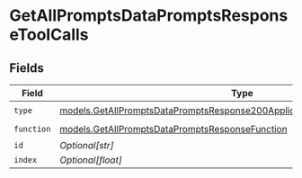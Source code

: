 # GetAllPromptsDataPromptsResponseToolCalls


## Fields

| Field                                                                                                                                                        | Type                                                                                                                                                         | Required                                                                                                                                                     | Description                                                                                                                                                  |
| ------------------------------------------------------------------------------------------------------------------------------------------------------------ | ------------------------------------------------------------------------------------------------------------------------------------------------------------ | ------------------------------------------------------------------------------------------------------------------------------------------------------------ | ------------------------------------------------------------------------------------------------------------------------------------------------------------ |
| `type`                                                                                                                                                       | [models.GetAllPromptsDataPromptsResponse200ApplicationJSONResponseBodyType](../models/getallpromptsdatapromptsresponse200applicationjsonresponsebodytype.md) | :heavy_check_mark:                                                                                                                                           | N/A                                                                                                                                                          |
| `function`                                                                                                                                                   | [models.GetAllPromptsDataPromptsResponseFunction](../models/getallpromptsdatapromptsresponsefunction.md)                                                     | :heavy_check_mark:                                                                                                                                           | N/A                                                                                                                                                          |
| `id`                                                                                                                                                         | *Optional[str]*                                                                                                                                              | :heavy_minus_sign:                                                                                                                                           | N/A                                                                                                                                                          |
| `index`                                                                                                                                                      | *Optional[float]*                                                                                                                                            | :heavy_minus_sign:                                                                                                                                           | N/A                                                                                                                                                          |